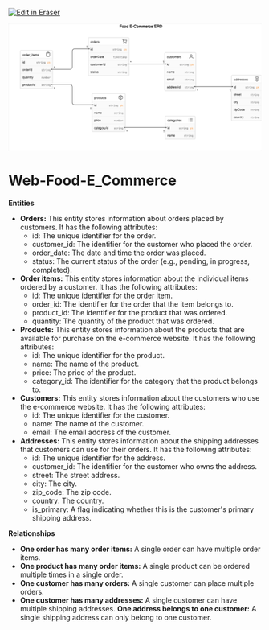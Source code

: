 <p><a target="_blank" href="https://app.eraser.io/workspace/6CY5E29m4gcAlKdMlCy3" id="edit-in-eraser-github-link"><img alt="Edit in Eraser" src="https://firebasestorage.googleapis.com/v0/b/second-petal-295822.appspot.com/o/images%2Fgithub%2FOpen%20in%20Eraser.svg?alt=media&amp;token=968381c8-a7e7-472a-8ed6-4a6626da5501"></a></p>

![Figure 1](/.eraser/6CY5E29m4gcAlKdMlCy3___JH7fWIylTdeOA9ICjaSasTFaXhh2___---figure---VcqHIXrBeVCJ2H7Cjd-d0---figure---9cf2RfYTF6FiR9qu_ehN3g.png "Figure 1")

# Web-Food-E_Commerce
**Entities**

- **Orders:** This entity stores information about orders placed by customers. It has the following attributes:
    - id: The unique identifier for the order.
    - customer_id: The identifier for the customer who placed the order.
    - order_date: The date and time the order was placed.
    - status: The current status of the order (e.g., pending, in progress, completed).
- **Order items:** This entity stores information about the individual items ordered by a customer. It has the following attributes:
    - id: The unique identifier for the order item.
    - order_id: The identifier for the order that the item belongs to.
    - product_id: The identifier for the product that was ordered.
    - quantity: The quantity of the product that was ordered.
- **Products:** This entity stores information about the products that are available for purchase on the e-commerce website. It has the following attributes:
    - id: The unique identifier for the product.
    - name: The name of the product.
    - price: The price of the product.
    - category_id: The identifier for the category that the product belongs to.
- **Customers:** This entity stores information about the customers who use the e-commerce website. It has the following attributes:
    - id: The unique identifier for the customer.
    - name: The name of the customer.
    - email: The email address of the customer.
- **Addresses:** This entity stores information about the shipping addresses that customers can use for their orders. It has the following attributes:
    - id: The unique identifier for the address.
    - customer_id: The identifier for the customer who owns the address.
    - street: The street address.
    - city: The city.
    - zip_code: The zip code.
    - country: The country.
    - is_primary: A flag indicating whether this is the customer's primary shipping address.


**Relationships**

- **One order has many order items:** A single order can have multiple order items.
- **One product has many order items:** A single product can be ordered multiple times in a single order.
- **One customer has many orders:** A single customer can place multiple orders.
- **One customer has many addresses:** A single customer can have multiple shipping addresses.
**One address belongs to one customer:** A single shipping address can only belong to one customer.



<!--- Eraser file: https://app.eraser.io/workspace/6CY5E29m4gcAlKdMlCy3 --->